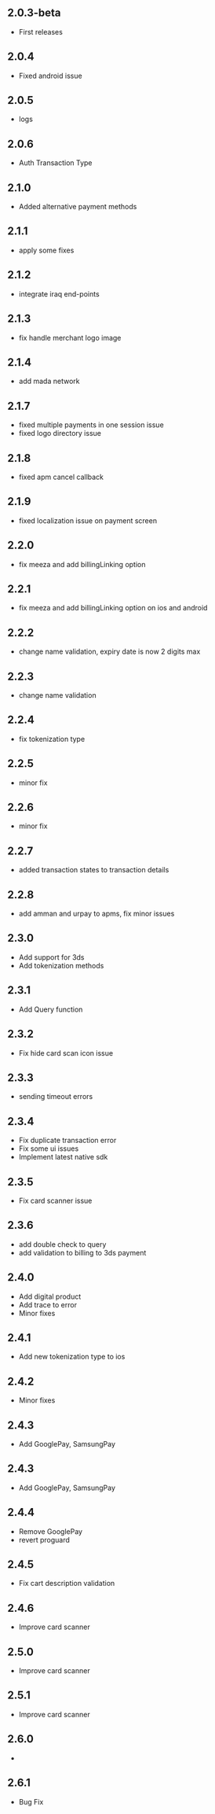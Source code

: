 ## 2.0.3-beta
* First releases
## 2.0.4
* Fixed android issue
## 2.0.5
* logs
## 2.0.6
* Auth Transaction Type
## 2.1.0
* Added alternative payment methods
## 2.1.1
* apply some fixes
## 2.1.2
* integrate iraq end-points
## 2.1.3
* fix handle merchant logo image
## 2.1.4
* add mada network
## 2.1.7
* fixed multiple payments in one session issue
* fixed logo directory issue
## 2.1.8
* fixed apm cancel callback
## 2.1.9
* fixed localization issue on payment screen
## 2.2.0
* fix meeza and add billingLinking option
## 2.2.1
* fix meeza and add billingLinking option on ios and android
## 2.2.2
* change name validation, expiry date is now 2 digits max
## 2.2.3
* change name validation
## 2.2.4
* fix tokenization type
## 2.2.5
* minor fix
## 2.2.6
* minor fix
## 2.2.7
* added transaction states to transaction details
## 2.2.8
* add amman and urpay to apms, fix minor issues
## 2.3.0
* Add support for 3ds
* Add tokenization methods
## 2.3.1
* Add Query function
## 2.3.2
* Fix hide card scan icon issue
## 2.3.3
* sending timeout errors 
## 2.3.4
* Fix duplicate transaction error
* Fix some ui issues
* Implement latest native sdk
## 2.3.5
* Fix card scanner issue
## 2.3.6
* add double check to query 
* add validation to billing to 3ds payment
## 2.4.0
* Add digital product
* Add trace to error
* Minor fixes
## 2.4.1
* Add new tokenization type to ios
## 2.4.2
* Minor fixes
## 2.4.3
* Add GooglePay, SamsungPay
## 2.4.3
* Add GooglePay, SamsungPay
## 2.4.4
* Remove GooglePay
* revert proguard
## 2.4.5
* Fix cart description validation
## 2.4.6
* Improve card scanner
## 2.5.0
* Improve card scanner
## 2.5.1
* Improve card scanner
## 2.6.0
* 
## 2.6.1
* Bug Fix